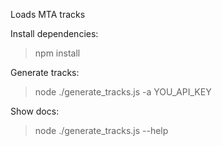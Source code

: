 Loads MTA tracks

Install dependencies:

> npm install


Generate tracks:

> node ./generate_tracks.js -a YOU_API_KEY


Show docs:

> node ./generate_tracks.js --help
